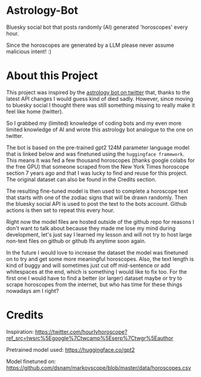 # Astrology-Bot
Bluesky social bot that posts randomly (AI) generated 'horoscopes' every hour.

Since the horoscopes are generated by a LLM please never assume malicious intent! :)


# About this Project
This project was inspired by the [astrology bot on twitter](https://twitter.com/hourIyhoroscope?ref_src=twsrc%5Egoogle%7Ctwcamp%5Eserp%7Ctwgr%5Eauthor) that, thanks to the latest API changes I would guess kind of died sadly. However, since moving to bluesky social I thought there was still something missing to really make it feel like home (twitter).

So I grabbed my (limited) knowledge of coding bots and my even more limited knowledge of AI and wrote this astrology bot analogue to the one on twitter.

The bot is based on the pre-trained gpt2 124M parameter language model that is linked below and was finetuned using the `huggingface framework`. This means it was fed a few thousand horoscopes (thanks google colabs for the free GPU) that someone scraped from the New York Times horoscope section 7 years ago and that I was lucky to find and reuse for this project. The original dataset can also be found in the Credits section.

The resulting fine-tuned model is then used to complete a horoscope text that starts with one of the zodiac signs that will be drawn randomly. Then the bluesky social API is used to post the text to the bots account. Github actions is then set to repeat this every hour.

Right now the model files are hosted outside of the github repo for reasons I don't want to talk about because they made me lose my mind during development, let's just say I learned my lesson and will not try to host large non-text files on github or github lfs anytime soon again.

In the future I would love to increase the dataset the model was finetuned on to try and get some more meaningful horoscopes. Also, the text length is kind of buggy and will sometimes just cut off mid-sentence or add whitespaces at the end, which is something I would like to fix too. 
For the first one I would have to find a better (or larger) dataset maybe or try to scrape horoscopes from the internet, but who has time for these things nowadays am I right?

# Credits

Inspiration:
https://twitter.com/hourIyhoroscope?ref_src=twsrc%5Egoogle%7Ctwcamp%5Eserp%7Ctwgr%5Eauthor

Pretrained model used:
https://huggingface.co/gpt2

Model finetuned on:
https://github.com/dsnam/markovscope/blob/master/data/horoscopes.csv
